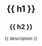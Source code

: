 <header class="hero">
  <div class="hero--content md:max-w-xl xl:max-w-4xl">
    <h1 class="font-mono text-sm mb-1">{{ h1 }}</h1>
    <h2 class="font-bold text-5xl mb-2">{{ h2 }}</h1>
    <p class="text-xl font-normal">{{ description }}</p>
  </div>
</header>